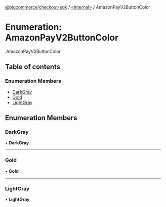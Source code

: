 [@bigcommerce/checkout-sdk](../README.md) / [<internal\>](../modules/internal_.md) / AmazonPayV2ButtonColor

# Enumeration: AmazonPayV2ButtonColor

[<internal>](../modules/internal_.md).AmazonPayV2ButtonColor

## Table of contents

### Enumeration Members

- [DarkGray](internal_.AmazonPayV2ButtonColor.md#darkgray)
- [Gold](internal_.AmazonPayV2ButtonColor.md#gold)
- [LightGray](internal_.AmazonPayV2ButtonColor.md#lightgray)

## Enumeration Members

### DarkGray

• **DarkGray**

___

### Gold

• **Gold**

___

### LightGray

• **LightGray**
